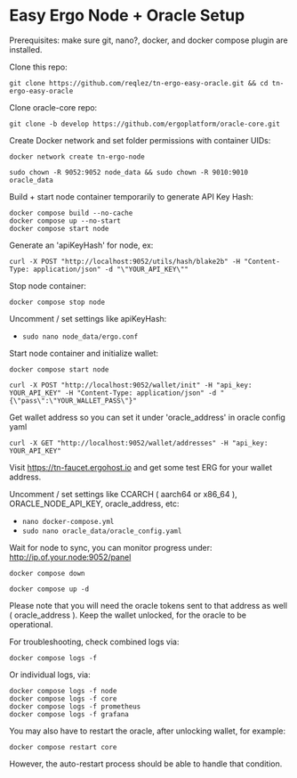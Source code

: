 # Easy Ergo Node + Oracle Setup

Prerequisites: make sure git, nano?, docker, and docker compose plugin are installed.

Clone this repo:

```console
git clone https://github.com/reqlez/tn-ergo-easy-oracle.git && cd tn-ergo-easy-oracle
```

Clone oracle-core repo:

```console
git clone -b develop https://github.com/ergoplatform/oracle-core.git
```

Create Docker network and set folder permissions with container UIDs:

```console
docker network create tn-ergo-node
```

```console
sudo chown -R 9052:9052 node_data && sudo chown -R 9010:9010 oracle_data
```

Build + start node container temporarily to generate API Key Hash:

```console
docker compose build --no-cache
docker compose up --no-start
docker compose start node
```

Generate an 'apiKeyHash' for node, ex:

```console
curl -X POST "http://localhost:9052/utils/hash/blake2b" -H "Content-Type: application/json" -d "\"YOUR_API_KEY\""
```

Stop node container:

```console
docker compose stop node
```

Uncomment / set settings like apiKeyHash:

- `sudo nano node_data/ergo.conf`

Start node container and initialize wallet:

```console
docker compose start node
```

```console
curl -X POST "http://localhost:9052/wallet/init" -H "api_key: YOUR_API_KEY" -H "Content-Type: application/json" -d "{\"pass\":\"YOUR_WALLET_PASS\"}"
```

Get wallet address so you can set it under 'oracle_address' in oracle config yaml

```console
curl -X GET "http://localhost:9052/wallet/addresses" -H "api_key: YOUR_API_KEY"
```

Visit https://tn-faucet.ergohost.io and get some test ERG for your wallet address.

Uncomment / set settings like CCARCH ( aarch64 or x86_64 ), ORACLE_NODE_API_KEY, oracle_address, etc:

- `nano docker-compose.yml`
- `sudo nano oracle_data/oracle_config.yaml`

Wait for node to sync, you can monitor progress under: http://ip.of.your.node:9052/panel

```console
docker compose down
```
```console
docker compose up -d
```

Please note that you will need the oracle tokens sent to that address as well ( oracle_address ).
Keep the wallet unlocked, for the oracle to be operational.

For troubleshooting, check combined logs via:

```console
docker compose logs -f
```

Or individual logs, via:

```console
docker compose logs -f node
docker compose logs -f core
docker compose logs -f prometheus
docker compose logs -f grafana
```

You may also have to restart the oracle, after unlocking wallet, for example:

```console
docker compose restart core
```
However, the auto-restart process should be able to handle that condition.
